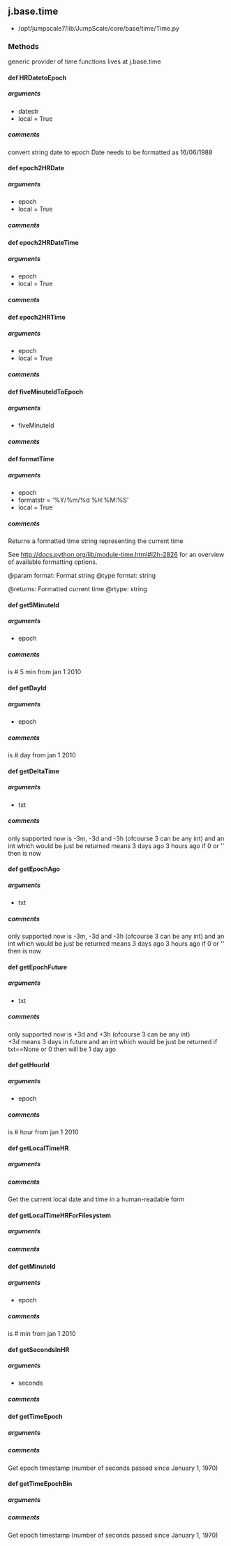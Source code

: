 ## j.base.time

- /opt/jumpscale7/lib/JumpScale/core/base/time/Time.py

### Methods

generic provider of time functions
lives at j.base.time

#### def HRDatetoEpoch 
##### arguments

- datestr
- local = True

##### comments

convert string date to epoch
Date needs to be formatted as 16/06/1988

#### def epoch2HRDate 
##### arguments

- epoch
- local = True

##### comments

#### def epoch2HRDateTime 
##### arguments

- epoch
- local = True

##### comments

#### def epoch2HRTime 
##### arguments

- epoch
- local = True

##### comments

#### def fiveMinuteIdToEpoch 
##### arguments

- fiveMinuteId

##### comments

#### def formatTime 
##### arguments

- epoch
- formatstr = '%Y/%m/%d %H:%M:%S'
- local = True

##### comments

Returns a formatted time string representing the current time

See http://docs.python.org/lib/module-time.html#l2h-2826 for an
overview of available formatting options.

@param format: Format string
@type format: string

@returns: Formatted current time
@rtype: string

#### def get5MinuteId 
##### arguments

- epoch

##### comments

is # 5 min from jan 1 2010

#### def getDayId 
##### arguments

- epoch

##### comments

is # day from jan 1 2010

#### def getDeltaTime 
##### arguments

- txt

##### comments

only supported now is -3m, -3d and -3h (ofcourse 3 can be any int)
and an int which would be just be returned
means 3 days ago 3 hours ago
if 0 or '' then is now

#### def getEpochAgo 
##### arguments

- txt

##### comments

only supported now is -3m, -3d and -3h  (ofcourse 3 can be any int)
and an int which would be just be returned
means 3 days ago 3 hours ago
if 0 or '' then is now

#### def getEpochFuture 
##### arguments

- txt

##### comments

only supported now is +3d and +3h  (ofcourse 3 can be any int)        
+3d means 3 days in future
and an int which would be just be returned
if txt==None or 0 then will be 1 day ago

#### def getHourId 
##### arguments

- epoch

##### comments

is # hour from jan 1 2010

#### def getLocalTimeHR 
##### arguments

##### comments

Get the current local date and time in a human-readable form

#### def getLocalTimeHRForFilesystem 
##### arguments

##### comments

#### def getMinuteId 
##### arguments

- epoch

##### comments

is # min from jan 1 2010

#### def getSecondsInHR 
##### arguments

- seconds

##### comments

#### def getTimeEpoch 
##### arguments

##### comments

Get epoch timestamp (number of seconds passed since January 1, 1970)

#### def getTimeEpochBin 
##### arguments

##### comments

Get epoch timestamp (number of seconds passed since January 1, 1970)


